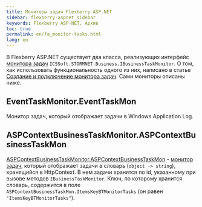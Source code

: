 ```yaml
---
title: Мониторы задач Flexberry ASP.NET
sidebar: flexberry-aspnet_sidebar
keywords: Flexberry ASP-NET, Архив
toc: true
permalink: en/fa_monitor-tasks.html
lang: en
---
```


В Flexberry ASP.NET существует два класса, реализующих интерфейс [монитора задач](fo_business-task-monitor.html) `ICSSoft.STORMNET.Business.IBusinessTaskMonitor`.
О том, как использовать функциональность одного из них, написано в статье [Создание и подключение монитора задач](fo_creating-connection-bt-monitor.html). Сами мониторы описаны ниже.

## EventTaskMonitor.EventTaskMon

Монитор задач, который отображает задачи в Windows Application Log.

## ASPContextBusinessTaskMonitor.ASPContextBusinessTaskMon

[ASPContextBusinessTaskMonitor.ASPContextBusinessTaskMon](fa_connect-task-monitor.html) - [монитор задач](fo_business-task-monitor.html), который отображает задачи в словарь (`object -> string`), хранящийся в HttpContext. В нем задачи хранятся по id, указанному при вызове методов `IBusinessTaskMonitor`. Ключ, по которому хранится словарь, содержится в поле `ASPContextBusinessTaskMon.ItemsKeyBTMonitorTasks` (он равен `"ItemsKeyBTMonitorTasks"`).
